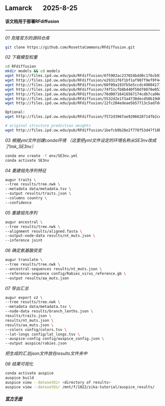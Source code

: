 ## Lamarck &nbsp; &nbsp; &nbsp; 2025-8-25
#### 该文档用于部署RFdiffusion
---


*01  克隆官方的源码仓库*
```bash
git clone https://github.com/RosettaCommons/RFdiffusion.git
```

*02  下载模型权重*
```bash
cd RFdiffusion
mkdir models && cd models
wget http://files.ipd.uw.edu/pub/RFdiffusion/6f5902ac237024bdd0c176cb93063dc4/Base_ckpt.pt
wget http://files.ipd.uw.edu/pub/RFdiffusion/e29311f6f1bf1af907f9ef9f44b8328b/Complex_base_ckpt.pt
wget http://files.ipd.uw.edu/pub/RFdiffusion/60f09a193fb5e5ccdc4980417708dbab/Complex_Fold_base_ckpt.pt
wget http://files.ipd.uw.edu/pub/RFdiffusion/74f51cfb8b440f50d70878e05361d8f0/InpaintSeq_ckpt.pt
wget http://files.ipd.uw.edu/pub/RFdiffusion/76d00716416567174cdb7ca96e208296/InpaintSeq_Fold_ckpt.pt
wget http://files.ipd.uw.edu/pub/RFdiffusion/5532d2e1f3a4738decd58b19d633b3c3/ActiveSite_ckpt.pt
wget http://files.ipd.uw.edu/pub/RFdiffusion/12fc204edeae5b57713c5ad7dcb97d39/Base_epoch8_ckpt.pt

Optional:
wget http://files.ipd.uw.edu/pub/RFdiffusion/f572d396fae9206628714fb2ce00f72e/Complex_beta_ckpt.pt

# original structure prediction weights
wget http://files.ipd.uw.edu/pub/RFdiffusion/1befcb9b28e2f778f53d47f18b7597fa/RF_structure_prediction_weights.pt
```

*03  根据yml文件创建conda环境 （这里把yml文件设定的环境名称从SE3nv改成了lmk_SE3nv）*
```bash
conda env create -f env/SE3nv.yml
conda activate SE3nv
```

*04  重建祖先序列特征*
```bash
augur traits \
--tree results/tree.nwk \
--metadata data/metadata.tsv \
--output results/traits.json \
--columns country \
--confidence
```

*05  重建祖先序列*
```bash
augur ancestral \
--tree results/tree.nwk \
--alignment results/aligned.fasta \
--output-node-data results/nt_muts.json \
--inference joint
```

*06  确定氨基酸突变*
```bash
augur translate \
--tree results/tree.nwk \
--ancestral-sequences results/nt_muts.json \
--reference-sequence config/Rabies_virus_reference.gb \
--output results/aa_muts.json
```

*07  导出汇总*
```bash
augur export v2 \
--tree results/tree.nwk \
--metadata data/metadata.tsv \
--node-data results/branch_lenths.json \
results/traits.json \
results/nt_muts.json \
results/aa_muts.json \
--colors config/colors.tsv \
--lat-longs config/lat_longs.tsv \
--auspice-config config/auspice_config.json \
--output auspice/rabies.json
```

*把生成的汇总json文件放在results文件夹中*

*08  结果可视化*
```bash
conda activate auspice
auspice build
auspice view --datasetDir <directory of results>
auspice view --datasetDir /mnt/f/1022/zika-tutorial/auspice_results/
```


##### [官方手册](https://github.com/RosettaCommons/RFdiffusion)








